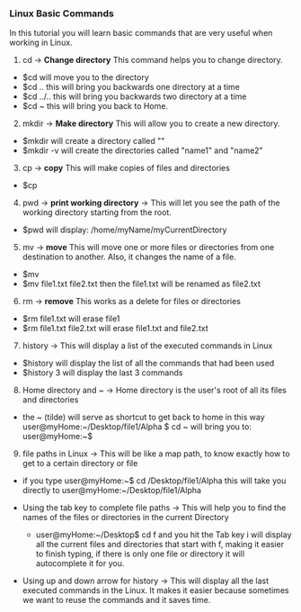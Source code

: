 ### Linux Basic Commands

In this tutorial you will learn basic commands that are very useful when
working in Linux.

1. cd -> **Change directory** This command helps you to change directory.
  - $cd <file name> will move you to the <name> directory
  - $cd .. this will bring you backwards one directory at a time
  - $cd ../.. this will bring you backwards two directory at a time
  - $cd ~ this will bring you back to Home.

2. mkdir -> **Make directory** This will allow you to create a new directory.
  - $mkdir <name> will create a directory called "<name>"
  - $mkdir -v <name1> <name2> will create the directories called "name1" and "name2"

3. cp -> **copy** This will make copies of files and directories
  - $cp <file you want to duplicate> <name of new file>

4. pwd -> **print working directory** -> This will let you see the path of the working directory starting from the root.
  - $pwd will display: /home/myName/myCurrentDirectory

5. mv -> **move** This will move one or more files or directories from one destination to another. Also, it changes the name of a file.
  - $mv <source> <destination>
  - $mv file1.txt file2.txt then the file1.txt will be renamed as file2.txt

6. rm -> **remove** This works as a delete for files or directories
  - $rm file1.txt  will erase file1
  - $rm file1.txt file2.txt  will erase file1.txt and file2.txt

7. history -> This will display a list of the executed commands in Linux
  - $history  will display the list of all the commands that had been used
  - $history 3  will display the last 3 commands

8. Home directory and ~ -> Home directory is the user's root of all its files and directories
  - the ~ (tilde) will serve as shortcut to get back to home in this way
  user@myHome:~/Desktop/file1/Alpha $ cd ~
  will bring you to:
  user@myHome:~$

9. file paths in Linux -> This will be like a map path, to know exactly how to get to a certain directory or file
  - if you type user@myHome:~$ cd /Desktop/file1/Alpha
  this will take you directly to user@myHome:~/Desktop/file1/Alpha

- Using the tab key to complete file paths -> This will help you to find the
names of the files or directories in the current Directory
  - user@myHome:~/Desktop$ cd f and you hit the Tab key i will display all the current files and directories that start with f, making it easier to finish typing, if there is only one file or directory it will autocomplete it for you.


- Using up and down arrow for history -> This will display all the last executed commands in the Linux. It makes it easier because sometimes we want to reuse the
commands and it saves time.
